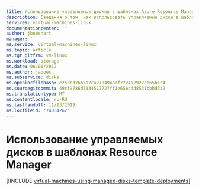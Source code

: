 ```yaml
---
title: Использование управляемых дисков в шаблонах Azure Resource Manager для виртуальных машин Linux
description: Сведения о том, как использовать управляемые диски в шаблонах Azure Resource Manager для виртуальных машин Linux.
services: virtual-machines-linux
documentationcenter: ''
author: jboeshart
manager: ''
ms.service: virtual-machines-linux
ms.topic: article
ms.tgt_pltfrm: vm-linux
ms.workload: storage
ms.date: 06/01/2017
ms.author: jaboes
ms.subservice: disks
ms.openlocfilehash: e258bd7663a7ca270494adf7224a7922ce65b1c4
ms.sourcegitcommit: 49cf9786d3134517727ff1e656c4d8531bbbd332
ms.translationtype: MT
ms.contentlocale: ru-RU
ms.lasthandoff: 11/13/2019
ms.locfileid: "74034262"
---
```

# <a name="using-managed-disks-in-azure-resource-manager-templates"></a>Использование управляемых дисков в шаблонах Resource Manager
[!INCLUDE [virtual-machines-using-managed-disks-template-deployments](../../../includes/virtual-machines-using-managed-disks-template-deployments.md)]
